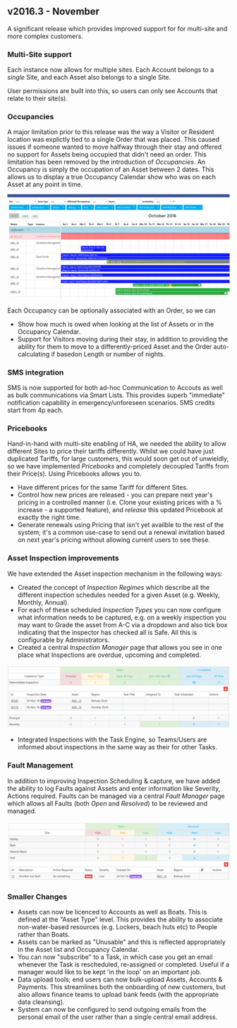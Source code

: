 ﻿
##  v2016.3 - November

A significant release which provides improved support for for multi-site and more complex customers.

### Multi-Site support
Each instance now allows for multiple sites.  Each Account belongs to a *single* Site, and each Asset also belongs to a single Site.

User permissions are built into this, so users can only see Accounts that relate to their site(s).

### Occupancies
A major limitation prior to this release was the way a Visitor or Resident location was explictly tied to a single Order that was placed.  This caused issues if someone wanted to move halfway through their stay and offered no support for Assets being occupied that didn't need an order.  This limitation has been removed by the introduction of *Occupancies*.  An Occupancy is simply the occupation of an Asset between 2 dates.  This allows us to display a true Occupancy Calendar show who was on each Asset at any point in time.

![Occupancy Calendar](img/2016.3/occupancyCalendar.png)

Each Occupancy can be optionally associated with an Order, so we can 
* Show how much is owed when looking at the list of Assets or in the Occupancy Calendar.
* Support for Visitors moving during their stay, in addition to providing the ability for them to move to a differently-priced Asset and the Order auto-calculating if basedon Length or number of nights.

### SMS integration
SMS is now supported for both ad-hoc Communication to Accouts as well as bulk communications via Smart Lists.  This provides superb "immediate" notification capability in emergency/unforeseen scenarios.  SMS credits start from 4p each.

### Pricebooks
Hand-in-hand with multi-site enabling of HA, we needed the ability to allow different Sites to price their tariffs differently.  Whilst we could have just duplicated Tariffs, for large customers, this would soon get out of unwieldly, so we have implemented *Pricebooks* and completely decoupled Tariffs from their Price(s).  Using Pricebooks allows you to.

* Have different prices for the same Tariff for different Sites.
* Control how new prices are released - you can prepare next year's pricing in a controlled manner (i.e. Clone your existing prices with a % increase - a supported feature), and *release* this updated Pricebook at exactly the right time.
* Generate renewals using Pricing that isn't yet availble to the rest of the system; it's a common use-case to send out a renewal invitation based on next year's pricing without allowing current users to see these.

### Asset Inspection improvements
We have extended the Asset inspection mechanism in the following ways:

* Created the concept of *Inspection Regimes* which describe all the different inspection schedules needed for a given Asset (e.g. Weekly, Monthly, Annual).  
* For each of these scheduled *Inspection Types* you can now configure what information needs to be captured, e.g. on a weekly inspection you may want to Grade the asset from A-C via a dropdown and also tick box indicating that the inspector has checked all is Safe.  All this is configurable by Administrators.
* Created a central *Inspection Manager* page that allows you see in one place what Inspections are overdue, upcoming and completed.

![Inspection Manager](img/2016.3/inspectionManager.png)

* Integrated Inspections with the Task Engine, so Teams/Users are informed about inspections in the same way as their for other Tasks.

### Fault Management
In addition to improving Inspection Scheduling & capture, we have added the ability to log Faults against Assets and enter information like Severity, Actions required.  Faults can be managed via a central *Fault Manager* page which allows all Faults (both *Open* and *Resolved*) to be reviewed and managed.

![Fault Manager](img/2016.3/faultManager.png)

### Smaller Changes
* Assets can now be licenced to Accounts as well as Boats.  This is defined at the "Asset Type" level.  This provides the ability to associate non-water-based resources (e.g. Lockers, beach huts etc) to People rather than Boats.
* Assets can be marked as "Unusable" and this is reflected appropriately in the Asset list and Occupancy Calendar.
* You can now "subscribe" to a Task, in which case you get an email whenever the Task is rescheduled, re-assigned or completed.  Useful if a manager would like to be kept 'in the loop' on an important job.
* Data upload tools; end users can now bulk-upload Assets, Accounts & Payments.  This streamlines both the onboarding of new customers, but also allows finance teams to upload bank feeds (with the appropriate data cleansing).
* System can now be configured to send outgoing emails from the personal email of the user rather than a single central email address.

